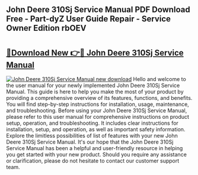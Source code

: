 ## John Deere 310Sj Service Manual PDF Download Free - Part-dyZ User Guide Repair - Service Owner Edition rbOEV

# <h2><a href="http://bc44383.oget.top/?id=John+Deere+310Sj+Service+Manual">🔗Download New 👉🔴 John Deere 310Sj Service Manual</a></h2>

[![John Deere 310Sj Service Manual new download](https://i.imgur.com/5g1atiW.png)](http://bc44383.oget.top/?id=John+Deere+310Sj+Service+Manual)
Hello and welcome to the user manual for your newly implemented John Deere 310Sj Service Manual. This guide is here to help you make the most of your product by providing a comprehensive overview of its features, functions, and benefits. You will find step-by-step instructions for installation, usage, maintenance, and troubleshooting. Before using your John Deere 310Sj Service Manual, please refer to this user manual for comprehensive instructions on product setup, operation, and troubleshooting. It includes clear instructions for installation, setup, and operation, as well as important safety information. Explore the limitless possibilities of list of features with your new John Deere 310Sj Service Manual. It's our hope that the John Deere 310Sj Service Manual has been a helpful and user-friendly resource in helping you get started with your new product. Should you require any assistance or clarification, please do not hesitate to contact our customer support team.
